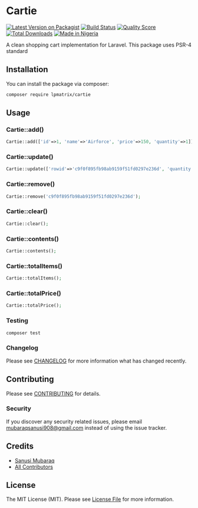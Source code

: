 # Cartie

[![Latest Version on Packagist](https://img.shields.io/packagist/v/lpmatrix/cartie.svg?style=flat-square)](https://packagist.org/packages/lpmatrix/cartie)
[![Build Status](https://img.shields.io/travis/lpmatrix/cartie/master.svg?style=flat-square)](https://travis-ci.org/lpmatrix/cartie)
[![Quality Score](https://img.shields.io/scrutinizer/g/lpmatrix/cartie.svg?style=flat-square)](https://scrutinizer-ci.com/g/lpmatrix/cartie)
[![Total Downloads](https://img.shields.io/packagist/dt/lpmatrix/cartie.svg?style=flat-square)](https://packagist.org/packages/lpmatrix/cartie)
[![Made in Nigeria](https://img.shields.io/badge/made%20in-nigeria-008751.svg?style=flat-square)](https://github.com/acekyd/made-in-nigeria)

A clean shopping cart implementation for Laravel. This package uses PSR-4 standard

## Installation

You can install the package via composer:

```bash
composer require lpmatrix/cartie
```

## Usage

### Cartie::add()

``` php
Cartie::add(['id'=>1, 'name'=>'Airforce', 'price'=>150, 'quantity'=>1]);
```

### Cartie::update()

``` php
Cartie::update(['rowid'=>'c9f0f895fb98ab9159f51fd0297e236d', 'quantity'=>2]);
```

### Cartie::remove()

``` php
Cartie::remove('c9f0f895fb98ab9159f51fd0297e236d');
```

### Cartie::clear()

``` php
Cartie::clear();
```

### Cartie::contents()

``` php
Cartie::contents();
```

### Cartie::totalItems()

``` php
Cartie::totalItems();
```

### Cartie::totalPrice()

``` php
Cartie::totalPrice();
```

### Testing

``` bash
composer test
```

### Changelog

Please see [CHANGELOG](CHANGELOG.md) for more information what has changed recently.

## Contributing

Please see [CONTRIBUTING](CONTRIBUTING.md) for details.

### Security

If you discover any security related issues, please email mubaraqsanusi908@gmail.com instead of using the issue tracker.

## Credits

- [Sanusi Mubaraq](https://github.com/lpmatrix)
- [All Contributors](../../contributors)

## License

The MIT License (MIT). Please see [License File](LICENSE.md) for more information.
